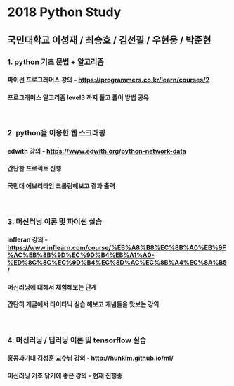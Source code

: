 # 2018 Python Study
## 국민대학교 이성재 / 최승호 / 김선필 / 우현웅 / 박준현

### 1. python 기초 문법 + 알고리즘
#### 파이썬 프로그래머스 강의 - https://programmers.co.kr/learn/courses/2
#### 프로그래머스 알고리즘 level3 까지 풀고 풀이 방법 공유

<br>

### 2. python을 이용한 웹 스크래핑
#### edwith 강의 - https://www.edwith.org/python-network-data
#### 간단한 프로젝트 진행
#### 국민대 에브리타임 크롤링해보고 결과 출력

<br>

### 3. 머신러닝 이론 및 파이썬 실습
#### infleran 강의 - https://www.inflearn.com/course/%EB%A8%B8%EC%8B%A0%EB%9F%AC%EB%8B%9D%EC%9D%B4%EB%A1%A0-%ED%8C%8C%EC%9D%B4%EC%8D%AC%EC%8B%A4%EC%8A%B5/
#### 머신러닝에 대해서 체험해보는 단계
#### 간단히 케글에서 타이타닉 실습 해보고 개념들을 맛보는 강의

<br>

### 4. 머신러닝 / 딥러닝 이론 및 tensorflow 실습
#### 홍콩과기대 김성훈 교수님 강의 - http://hunkim.github.io/ml/
#### 머신러닝 기초 닦기에 좋은 강의 - 현재 진행중

